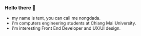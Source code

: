### Hello there 👋

-  my name is tent, you can call me nongdada.
-  i'm computers engineering students at Chiang Mai University.
-  i'm interesting Front End Developer and UX/UI design.
